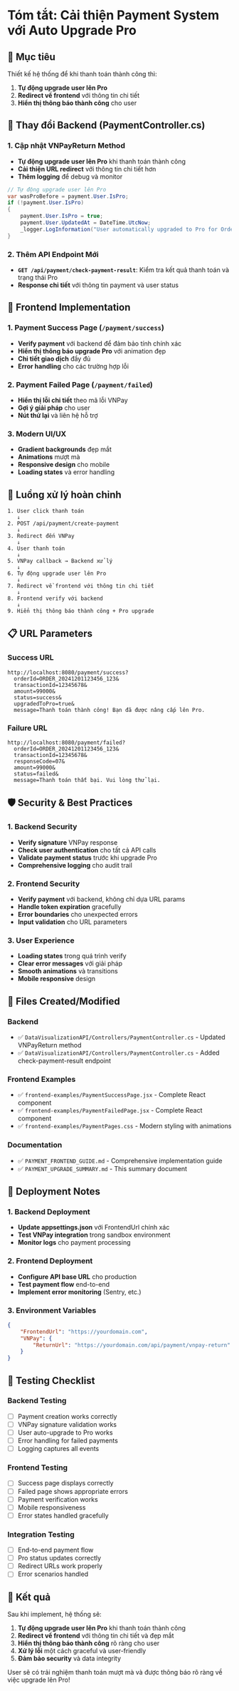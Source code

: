 # Tóm tắt: Cải thiện Payment System với Auto Upgrade Pro

## 🎯 Mục tiêu

Thiết kế hệ thống để khi thanh toán thành công thì:

1. **Tự động upgrade user lên Pro**
2. **Redirect về frontend** với thông tin chi tiết
3. **Hiển thị thông báo thành công** cho user

## 🔧 Thay đổi Backend (PaymentController.cs)

### 1. Cập nhật VNPayReturn Method

-   **Tự động upgrade user lên Pro** khi thanh toán thành công
-   **Cải thiện URL redirect** với thông tin chi tiết hơn
-   **Thêm logging** để debug và monitor

```csharp
// Tự động upgrade user lên Pro
var wasProBefore = payment.User.IsPro;
if (!payment.User.IsPro)
{
    payment.User.IsPro = true;
    payment.User.UpdatedAt = DateTime.UtcNow;
    _logger.LogInformation("User automatically upgraded to Pro for OrderId: {OrderId}", vnp_TxnRef);
}
```

### 2. Thêm API Endpoint Mới

-   **`GET /api/payment/check-payment-result`**: Kiểm tra kết quả thanh toán và trạng thái Pro
-   **Response chi tiết** với thông tin payment và user status

## 📱 Frontend Implementation

### 1. Payment Success Page (`/payment/success`)

-   **Verify payment** với backend để đảm bảo tính chính xác
-   **Hiển thị thông báo upgrade Pro** với animation đẹp
-   **Chi tiết giao dịch** đầy đủ
-   **Error handling** cho các trường hợp lỗi

### 2. Payment Failed Page (`/payment/failed`)

-   **Hiển thị lỗi chi tiết** theo mã lỗi VNPay
-   **Gợi ý giải pháp** cho user
-   **Nút thử lại** và liên hệ hỗ trợ

### 3. Modern UI/UX

-   **Gradient backgrounds** đẹp mắt
-   **Animations** mượt mà
-   **Responsive design** cho mobile
-   **Loading states** và error handling

## 🔄 Luồng xử lý hoàn chỉnh

```
1. User click thanh toán
   ↓
2. POST /api/payment/create-payment
   ↓
3. Redirect đến VNPay
   ↓
4. User thanh toán
   ↓
5. VNPay callback → Backend xử lý
   ↓
6. Tự động upgrade user lên Pro
   ↓
7. Redirect về frontend với thông tin chi tiết
   ↓
8. Frontend verify với backend
   ↓
9. Hiển thị thông báo thành công + Pro upgrade
```

## 📋 URL Parameters

### Success URL

```
http://localhost:8080/payment/success?
  orderId=ORDER_20241201123456_123&
  transactionId=12345678&
  amount=99000&
  status=success&
  upgradedToPro=true&
  message=Thanh toán thành công! Bạn đã được nâng cấp lên Pro.
```

### Failure URL

```
http://localhost:8080/payment/failed?
  orderId=ORDER_20241201123456_123&
  transactionId=12345678&
  responseCode=07&
  amount=99000&
  status=failed&
  message=Thanh toán thất bại. Vui lòng thử lại.
```

## 🛡️ Security & Best Practices

### 1. Backend Security

-   **Verify signature** VNPay response
-   **Check user authentication** cho tất cả API calls
-   **Validate payment status** trước khi upgrade Pro
-   **Comprehensive logging** cho audit trail

### 2. Frontend Security

-   **Verify payment** với backend, không chỉ dựa URL params
-   **Handle token expiration** gracefully
-   **Error boundaries** cho unexpected errors
-   **Input validation** cho URL parameters

### 3. User Experience

-   **Loading states** trong quá trình verify
-   **Clear error messages** với giải pháp
-   **Smooth animations** và transitions
-   **Mobile responsive** design

## 📁 Files Created/Modified

### Backend

-   ✅ `DataVisualizationAPI/Controllers/PaymentController.cs` - Updated VNPayReturn method
-   ✅ `DataVisualizationAPI/Controllers/PaymentController.cs` - Added check-payment-result endpoint

### Frontend Examples

-   ✅ `frontend-examples/PaymentSuccessPage.jsx` - Complete React component
-   ✅ `frontend-examples/PaymentFailedPage.jsx` - Complete React component
-   ✅ `frontend-examples/PaymentPages.css` - Modern styling with animations

### Documentation

-   ✅ `PAYMENT_FRONTEND_GUIDE.md` - Comprehensive implementation guide
-   ✅ `PAYMENT_UPGRADE_SUMMARY.md` - This summary document

## 🚀 Deployment Notes

### 1. Backend Deployment

-   **Update appsettings.json** với FrontendUrl chính xác
-   **Test VNPay integration** trong sandbox environment
-   **Monitor logs** cho payment processing

### 2. Frontend Deployment

-   **Configure API base URL** cho production
-   **Test payment flow** end-to-end
-   **Implement error monitoring** (Sentry, etc.)

### 3. Environment Variables

```json
{
    "FrontendUrl": "https://yourdomain.com",
    "VNPay": {
        "ReturnUrl": "https://yourdomain.com/api/payment/vnpay-return"
    }
}
```

## 🧪 Testing Checklist

### Backend Testing

-   [ ] Payment creation works correctly
-   [ ] VNPay signature validation works
-   [ ] User auto-upgrade to Pro works
-   [ ] Error handling for failed payments
-   [ ] Logging captures all events

### Frontend Testing

-   [ ] Success page displays correctly
-   [ ] Failed page shows appropriate errors
-   [ ] Payment verification works
-   [ ] Mobile responsiveness
-   [ ] Error states handled gracefully

### Integration Testing

-   [ ] End-to-end payment flow
-   [ ] Pro status updates correctly
-   [ ] Redirect URLs work properly
-   [ ] Error scenarios handled

## 🎉 Kết quả

Sau khi implement, hệ thống sẽ:

1. **Tự động upgrade user lên Pro** khi thanh toán thành công
2. **Redirect về frontend** với thông tin chi tiết và đẹp mắt
3. **Hiển thị thông báo thành công** rõ ràng cho user
4. **Xử lý lỗi** một cách graceful và user-friendly
5. **Đảm bảo security** và data integrity

User sẽ có trải nghiệm thanh toán mượt mà và được thông báo rõ ràng về việc upgrade lên Pro!
